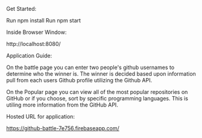 Get Started:

Run npm install Run npm start

Inside Browser Window:

http://localhost:8080/


Application Guide:

On the battle page you can enter two people's github usernames to determine who the winner is. The winner is decided based upon information pull from each users Github profile utilizing the Github API.

On the Popular page you can view all of the most popular repositories on GitHub or if you choose, sort by specific programming languages. This is utiling more information from the GitHub API.

Hosted URL for application:

https://github-battle-7e756.firebaseapp.com/